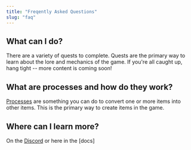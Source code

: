 ```yaml
---
title: "Freqently Asked Questions"
slug: "faq"
---
```


## What can I do?

There are a variety of quests to complete. Quests are the primary way to learn about the lore and mechanics of the game. If you're all caught up, hang tight -- more content is coming soon!

## What are processes and how do they work?

[Processes](/docs/processes) are something you can do to convert one or more items into other items. This is the primary way to create items in the game.

## Where can I learn more?

On the [Discord](https://discord.gg/A3UAfYvnxM) or here in the [docs]

